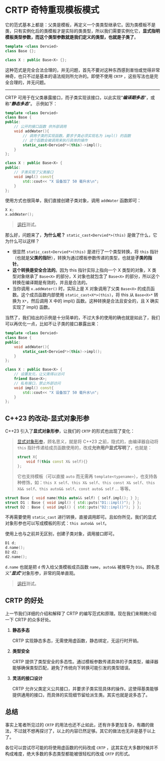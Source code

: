 # CRTP 奇特重现模板模式

它的范式基本上都是：父类是模板，再定义一个类类型继承它。因为类模板不是类，只有实例化后的类模板才是实际的类类型，所以我们需要实例化它，**显式指明模板类型参数，而这个类型参数就是我们定义的类型，也就是子类了**。

```cpp
template <class Dervied>
class Base {};

class X : public Base<X> {};
```

这种范式是完全合法合理的，并无问题，首先不要对这种东西感到害怕或觉得非常神奇，也只不过是基本的语法规则所允许的。即使不使用 `CRTP` ，这些写法也是完全合理的，并无问题。

---

CRTP 可用于在父类暴露接口，而子类实现该接口，以此实现“***编译期多态***”，或称“***静态多态***”。 示例如下：

```cpp
template <class Dervied>
class Base {
public:
    // 公开的接口函数 供外部调用
    void addWater(){
        // 调用子类的实现函数。要求子类必须实现名为 impl() 的函数
        // 这个函数会被调用来执行具体的操作
        static_cast<Dervied*>(this)->impl();
    }
};

class X : public Base<X> {
public:
    // 子类实现了父类接口
    void impl() const{
        std::cout<< "X 设备加了 50 毫升水\n";
    }
};
```

使用方式也很简单，我们直接创建子类对象，调用 `addWater` 函数即可：

```cpp
X x;
x.addWater();
```

> [运行](https://godbolt.org/z/o373avza5)测试。

那么好，问题来了，**为什么呢？** `static_cast<Dervied*>(this)` 是做了什么，它为什么可以这样？

- 很显然 `static_cast<Dervied*>(this)` 是进行了一个类型转换，将 `this` 指针（也就是**父类的指针**），转换为通过模板参数传递的类型，也就是**子类的指针**。
- **这个转换是安全合法的**。因为 this 指针实际上指向一个 X 类型的对象，X 类型对象继承了 `Base<X>` 的部分，X 对象也就包含了 `Base<X>` 的部分，所以这个转换在编译期是有效的，并且是合法的。
- 当你调用 `x.addWater()` 时，实际上是 X 对象调用了父类 `Base<X>` 的成员函数。这个成员函数内部使用 `static_cast<X*>(this)`，将 this 从 `Base<X>*` 转换为 `X*`，然后调用 X 中的 impl() 函数。这种转换是合法且安全的，且 X 确实实现了 impl() 函数。

当然了，我们给出的示例是十分简单的，不过大多的使用的确也就是如此了，我们可以再优化一点，比如不让子类的接口暴露出来：

```cpp
template <class Dervied>
class Base {
public:
    void addWater(){
        static_cast<Dervied*>(this)->impl();
    }
};

class X : public Base<X> {
    // 设置友元，让父类得以访问
    friend Base<X>;
    // 私有接口，禁止外部访问
    void impl() const{
        std::cout<< "X 设备加了 50 毫升水\n";
    }
};
```

## C++23 的改动-显式对象形参

C++23 引入了**显式对象形参**，让我们的 `CRTP` 的形式也出现了变化：

> [显式对象形参](https://zh.cppreference.com/w/cpp/language/member_functions#.E6.98.BE.E5.BC.8F.E5.AF.B9.E8.B1.A1.E6.88.90.E5.91.98.E5.87.BD.E6.95.B0)，顾名思义，就是将 C++23 之前，隐式的，由编译器自动将 `this` 指针传递给成员函数使用的，改成**允许用户显式写明**了，也就是：
>
> ```cpp
> struct X{
>     void f(this const X& self){}
> };
> ```
>
> 它也支持模板（可以直接 `auto` 而无需再 `template<typename>`），也支持各种修饰，如：`this X self`、`this X& self`、`this const X& self`、`this X&& self`、`this auto&& self`、`const auto& self` ... 等等。

```cpp
struct Base { void name(this auto&& self) { self.impl(); } };
struct D1 : Base { void impl() { std::puts("D1::impl()"); } };
struct D2 : Base { void impl() { std::puts("D2::impl()"); } };
```

不再需要使用 `static_cast` 进行转换，直接调用即可。且如你所见，我们的显式对象形参也可以写成模板的形式：`this auto&& self`。

使用上也与之前并无区别，创建子类对象，调用接口即可。

```cpp
D1 d;
d.name();
D2 d2;
d2.name();
```

`d.name` 也就是把 `d` 传入给父类模板成员函数 `name`，`auto&&` 被推导为 `D1&`，顾名思义”***显式***“对象形参，非常的简单直观。

> [运行](https://godbolt.org/z/WW59PqEd3)测试。

## CRTP 的好处

上一节我们详细的介绍和解释了 CRTP 的编写范式和原理。现在我们来稍微介绍一下 CRTP 的众多好处。

1. **静态多态**

   CRTP 实现静态多态，无需使用虚函数，静态绑定，无运行时开销。
2. **类型安全**

   CRTP 提供了类型安全的多态性。通过模板参数传递具体的子类类型，编译器能够确保类型匹配，避免了传统向下转换可能引发的类型错误。
3. **灵活的接口设计**

   CRTP 允许父类定义公共接口，并要求子类实现具体的操作。这使得基类能够提供通用的接口，而具体的实现细节留给派生类。其实也就是说多态了。

## 总结

事实上笔者所见过的 `CRTP` 的用法也还不止如此，还有许多更加复杂，有趣的做法，不过就不想再探讨了，以上的内容已然足够。其它的做法也无非是基于以上了。

各位可以尝试尽可能的将使用虚函数的代码改成 `CRTP` ，这其实在大多数时候并不构成难度，绝大多数的多态类型都能被很轻松的改成 `CRTP` 的形式。

